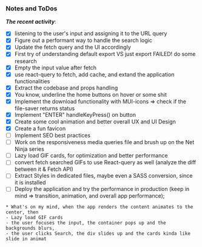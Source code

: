 ### Notes and ToDos

**_The recent activity_**:

- [x] listening to the user's input and assigning it to the URL query
- [x] Figure out a performant way to handle the search logic
- [x] Update the fetch query and the UI accordingly
- [x] First try of understanding default export VS just export FAILED! do some research
- [x] Empty the input value after fetch
- [x] use react-query to fetch, add cache, and extand the application functionalities
- [x] Extract the codebase and props handling
- [x] You know, underline the home buttons on hover or some shit
- [x] Implement the download functionality with MUI-icons => check if the file-saver returns status
- [x] Implement "ENTER" handleKeyPress() on button
- [x] Create some cool animation and better overall UX and UI Design
- [x] Create a fun favicon
- [ ] Implement SEO best practices
- [ ] Work on the responsiveness media queries file and brush up on the Net Ninja series
- [ ] Lazy load GIF cards, for optimization and better performance
- [ ] convert fetch searched GIFs to use React-query as well (analyze the diff between it & Fetch API)
- [ ] Extract Styles in dedicated files, maybe even a SASS conversion, since it is installed
- [ ] Deploy the application and try the performance in production
      (keep in mind => transition, animation, and overall app performance);

```
* What's on my mind, when the app renders the content animates to the center, then
- Lazy load GIF cards
- the user focuses the input, the container pops up and the backgrounds blurs,
- the user clicks Search, the div slides up and the cards kinda like slide in animat
```
